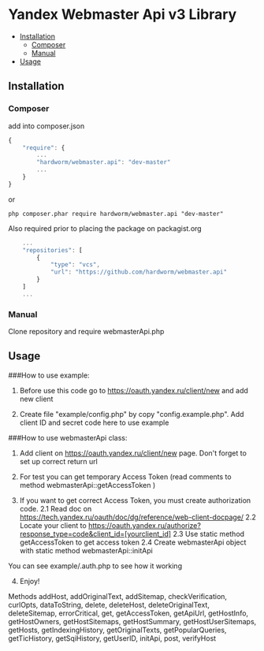 # Yandex Webmaster Api v3 Library

- [Installation](#installation)
    - [Composer](#composer)
    - [Manual](#manual)
- [Usage](#usage)

## Installation

### Composer

add into composer.json
```js
{
    "require": {
        ...
        "hardworm/webmaster.api": "dev-master"
        ...
    }
}
```

or

```
php composer.phar require hardworm/webmaster.api "dev-master"
```


Also required prior to placing the package on packagist.org
```js
    ...
    "repositories": [
        {
            "type": "vcs",
            "url": "https://github.com/hardworm/webmaster.api"
        }
    ]
    ...
```

### Manual

Clone repository and require webmasterApi.php

## Usage

###How to use example:

1. Before use this code go to https://oauth.yandex.ru/client/new and add new client

2. Create file "example/config.php" by copy "config.example.php". Add client ID and secret code here to use example


###How to use webmasterApi class:

1. Add client on https://oauth.yandex.ru/client/new page. Don't forget to set up correct return url

2. For test you can get temporary Access Token (read comments to method webmasterApi::getAccessToken )

3. If you want to get correct Access Token, you must create authorization code.
  2.1 Read doc on https://tech.yandex.ru/oauth/doc/dg/reference/web-client-docpage/
  2.2 Locate your client to https://oauth.yandex.ru/authorize?response_type=code&client_id=[yourclient_id]
  2.3 Use static method getAccessToken to get access token
  2.4 Create webmasterApi object with static method webmasterApi::initApi

You can see example/.auth.php to see how it working

4. Enjoy!



Methods
addHost, addOriginalText, addSitemap, checkVerification, curlOpts, dataToString,
delete, deleteHost, deleteOriginalText, deleteSitemap, errorCritical, get, getAccessToken, getApiUrl,
getHostInfo, getHostOwners, getHostSitemaps, getHostSummary, getHostUserSitemaps, getHosts, getIndexingHistory,
getOriginalTexts, getPopularQueries, getTicHistory, getSqiHistory, getUserID, initApi, post, verifyHost